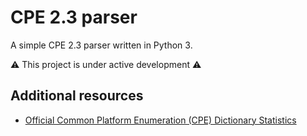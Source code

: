# CPE 2.3 parser

A simple CPE 2.3 parser written in Python 3.

⚠️ This project is under active development ⚠️

## Additional resources

- [Official Common Platform Enumeration (CPE) Dictionary Statistics](https://nvd.nist.gov/products/cpe/statistics)